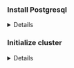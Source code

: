 ### Install Postgresql
<details>
Check web page https://www.postgresql.org/download/ in case of different OS (Rocky Linux 8, Postgresql 10)  
>sudo dnf update  
>sudo dnf install postgresql-server  
</details>  

### Initialize cluster  
<details>

Make sure that SELinux is inactive
>vim /etc/selinux/config  
>SELINUX=disabled

Create new directories:
>mkdir */home/data*  

Change ownership and permits
>sudo chown postgres */home/data*  
>sudo chmod 700  

Need to start new cluster with user postgres (without postgres, the owner of the files are going to be of the user you actually are using).  
>su postgres -c 'initdb -D */home/data*' 
 
Need to modify configure file for service
>sudo vim /usr/lib/systemd/system/postgresql.service  

Change setings in Environment (line 30 aprox)
>Environment=PGDATA=*/home/parent/data*  

Save and reload service
>systemctl daemon-reload
  
</details>
